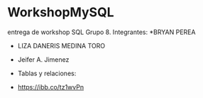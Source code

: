 # WorkshopMySQL
entrega de workshop SQL
Grupo 8.
Integrantes: 
*BRYAN PEREA 
* LIZA DANERIS MEDINA TORO
* Jeifer A. Jimenez

* Tablas y relaciones:
* https://ibb.co/tz1wvPn
